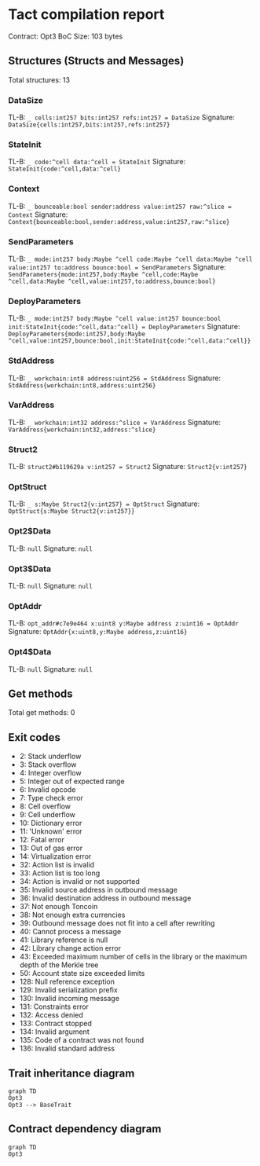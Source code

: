 # Tact compilation report

Contract: Opt3
BoC Size: 103 bytes

## Structures (Structs and Messages)

Total structures: 13

### DataSize

TL-B: `_ cells:int257 bits:int257 refs:int257 = DataSize`
Signature: `DataSize{cells:int257,bits:int257,refs:int257}`

### StateInit

TL-B: `_ code:^cell data:^cell = StateInit`
Signature: `StateInit{code:^cell,data:^cell}`

### Context

TL-B: `_ bounceable:bool sender:address value:int257 raw:^slice = Context`
Signature: `Context{bounceable:bool,sender:address,value:int257,raw:^slice}`

### SendParameters

TL-B: `_ mode:int257 body:Maybe ^cell code:Maybe ^cell data:Maybe ^cell value:int257 to:address bounce:bool = SendParameters`
Signature: `SendParameters{mode:int257,body:Maybe ^cell,code:Maybe ^cell,data:Maybe ^cell,value:int257,to:address,bounce:bool}`

### DeployParameters

TL-B: `_ mode:int257 body:Maybe ^cell value:int257 bounce:bool init:StateInit{code:^cell,data:^cell} = DeployParameters`
Signature: `DeployParameters{mode:int257,body:Maybe ^cell,value:int257,bounce:bool,init:StateInit{code:^cell,data:^cell}}`

### StdAddress

TL-B: `_ workchain:int8 address:uint256 = StdAddress`
Signature: `StdAddress{workchain:int8,address:uint256}`

### VarAddress

TL-B: `_ workchain:int32 address:^slice = VarAddress`
Signature: `VarAddress{workchain:int32,address:^slice}`

### Struct2

TL-B: `struct2#b119629a v:int257 = Struct2`
Signature: `Struct2{v:int257}`

### OptStruct

TL-B: `_ s:Maybe Struct2{v:int257} = OptStruct`
Signature: `OptStruct{s:Maybe Struct2{v:int257}}`

### Opt2$Data

TL-B: `null`
Signature: `null`

### Opt3$Data

TL-B: `null`
Signature: `null`

### OptAddr

TL-B: `opt_addr#c7e9e464 x:uint8 y:Maybe address z:uint16 = OptAddr`
Signature: `OptAddr{x:uint8,y:Maybe address,z:uint16}`

### Opt4$Data

TL-B: `null`
Signature: `null`

## Get methods

Total get methods: 0

## Exit codes

- 2: Stack underflow
- 3: Stack overflow
- 4: Integer overflow
- 5: Integer out of expected range
- 6: Invalid opcode
- 7: Type check error
- 8: Cell overflow
- 9: Cell underflow
- 10: Dictionary error
- 11: 'Unknown' error
- 12: Fatal error
- 13: Out of gas error
- 14: Virtualization error
- 32: Action list is invalid
- 33: Action list is too long
- 34: Action is invalid or not supported
- 35: Invalid source address in outbound message
- 36: Invalid destination address in outbound message
- 37: Not enough Toncoin
- 38: Not enough extra currencies
- 39: Outbound message does not fit into a cell after rewriting
- 40: Cannot process a message
- 41: Library reference is null
- 42: Library change action error
- 43: Exceeded maximum number of cells in the library or the maximum depth of the Merkle tree
- 50: Account state size exceeded limits
- 128: Null reference exception
- 129: Invalid serialization prefix
- 130: Invalid incoming message
- 131: Constraints error
- 132: Access denied
- 133: Contract stopped
- 134: Invalid argument
- 135: Code of a contract was not found
- 136: Invalid standard address

## Trait inheritance diagram

```mermaid
graph TD
Opt3
Opt3 --> BaseTrait
```

## Contract dependency diagram

```mermaid
graph TD
Opt3
```
